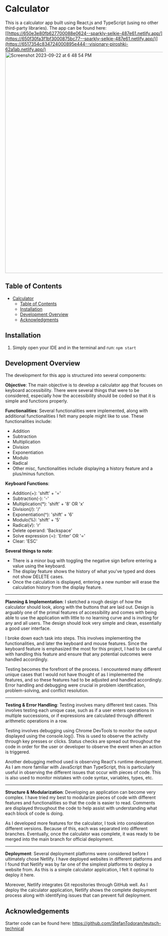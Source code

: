 # Calculator
This is a calculator app built using React.js and TypeScript (using no other third-party libraries). 
The app can be found here: [[https://650e3e80fb627700088e0624--sparkly-selkie-487e61.netlify.app/](https://650f30fa3f1bf3000875bc77--sparkly-selkie-487e61.netlify.app/)](https://6517354c834724000895e444--visionary-piroshki-62a1ab.netlify.app/)
<img width="705" alt="Screenshot 2023-09-22 at 6 48 54 PM" src="https://github.com/dianna-SE/calculator-app/assets/97206862/9b2d7e96-2a59-413c-97dc-3639af2ffd64">



## Table of Contents

- [Calculator](#Calculator)
  - [Table of Contents](#table-of-contents)
  - [Installation](#installation)
  - [Development Overview](#deployment-overview)
  - [Acknowledgments](#acknowledgments)
    
## Installation
1. Simply open your IDE and in the terminal and run:
```npm start```

## Development Overview

The development for this app is structured into several components:

**Objective**:
The main objective is to develop a calculator app that focuses on keyboard accessibility. There were several things that were to be considered, especially how the accessibility should be coded so that it is simple and functions properly.

**Functionalities**:
Several functionalities were implemented, along with additional functionalities I felt many people might like to use. These functionalities include:
* Addition
* Subtraction
* Multiplication
* Division
* Exponentiation
* Modulo
* Radical
* Other misc, functionalities include displaying a history feature and a plus/minus function.

**Keyboard Functions**:
* Addition(+): 'shift' + '='
* Subtraction(-): '-'
* Multiplication(*): 'shift' + '8' OR 'x'
* Division(/): '/'
* Exponentiation(^): 'shift' + '6'
* Modulo(%): 'shift' + '5'
* Radical(√): 'r'
* Delete operand: 'Backspace'
* Solve expression (=): 'Enter' OR '='
* Clear: 'ESC'

**Several things to note**:
* There is a minor bug with toggling the negative sign before entering a value using the keyboard.
* The display feature shows the history of what you've typed and does not show DELETE cases.
* Once the calculation is displayed, entering a new number will erase the calculation history from the display feature.

  
---
**Planning & Implementation**:
I sketched a rough design of how the calculator should look, along with the buttons that are laid out. Design is arguably one of the primal features of accessibility and comes with being able to use the application with little to no learning curve and is inviting for any and all users. The design should look very simple and clean, essentially a good user interface.

I broke down each task into steps. This involves implementing the functionalities, and later the keyboard and mouse features. Since the keyboard feature is emphasized the most for this project, I had to be careful with handling this feature and ensure that any potential outcomes were handled accordingly.

Testing becomes the forefront of the process. I encountered many different unique cases that I would not have thought of as I implemented the features, and so these features had to be adjusted and handled accordingly. Error handling and debugging were crucial in problem identification, problem-solving, and conflict resolution.

---
**Testing & Error Handling**:
Testing involves many different test cases. This involves testing each unique case, such as if a user enters operations in multiple successions, or if expressions are calculated through different arithmetic operations in a row.

Testing involves debugging using Chrome DevTools to monitor the output displayed using the console.log(). This is used to observe the activity through key presses or clicks. Status checks are spread out throughout the code in order for the user or developer to observe the event when an action is triggered.

Another debugging method used is observing React's runtime development. As I am more familiar with JavaScript than TypeScript, this is particularly useful in observing the different issues that occur with pieces of code. This is also used to monitor mistakes with code syntax, variables, types, etc.

---
**Structure & Modularization**:
Developing an application can become very complex. I have tried my best to modularize pieces of code with different features and functionalities so that the code is easier to read. Comments are displayed throughout the code to help assist with understanding what each block of code is doing.

As I developed more features for the calculator, I took into consideration different versions. Because of this, each was separated into different branches. Eventually, once the calculator was complete, it was ready to be merged into the main branch for official deployment.

---
**Deployment**:
Several deployment platforms were considered before I ultimately chose Netlify. I have deployed websites in different platforms and I found that Netlify was by far one of the simplest platforms to deploy a website from. As this is a simple calculator application, I felt it optimal to deploy it here.

Moreover, Netlify integrates Git repositories through GitHub well. As I deploy the calculator application, Netlify shows the complete deployment process along with identifying issues that can prevent full deployment.


## Acknowledgements
Starter code can be found here:
https://github.com/StefanTodoran/teutsch-technical
